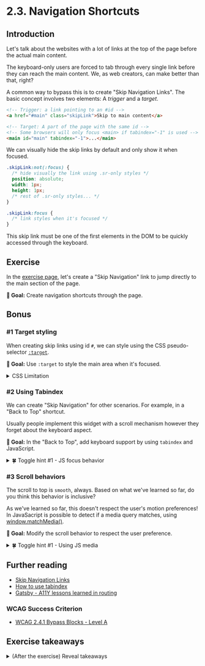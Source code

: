 # 2.3. Navigation Shortcuts

## Introduction

Let's talk about the websites with a lot of links at the top of the page before the actual main content.

The keyboard-only users are forced to tab through every single link before they can reach the main content. We, as web creators, can make better than that, right?

A common way to bypass this is to create "Skip Navigation Links". The basic concept involves two elements: A _trigger_ and a _target_.

```html
<!-- Trigger: a link pointing to an #id -->
<a href="#main" class="skipLink">Skip to main content</a>

<!-- Target: A part of the page with the same id -->
<!-- Some browsers will only focus <main> if tabindex="-1" is used -->
<main id="main" tabindex="-1">...</main>
```

We can visually hide the skip links by default and only show it when focused.

```css
.skipLink:not(:focus) {
  /* hide visually the link using .sr-only styles */
  position: absolute;
  width: 1px;
  height: 1px;
  /* rest of .sr-only styles... */
}

.skipLink:focus {
  /* link styles when it's focused */
}
```

This skip link must be one of the first elements in the DOM to be quickly accessed through the keyboard.

## Exercise

In the [exercise page](../exercises/2.3.html),
let's create a "Skip Navigation" link to jump directly to the main section of the page.

**🎯 Goal:** Create navigation shortcuts through the page.

## Bonus

### #1 Target styling

When creating skip links using id `#`, we can style using the CSS pseudo-selector [`:target`](https://developer.mozilla.org/en-US/docs/Web/CSS/:target).

**🎯 Goal:** Use `:target` to style the main area when it's focused.

<details>
<summary>CSS Limitation</summary>

With this approach, you'll notice the target animation only works once. Because the `#main` selector is added to the page URL, when triggered again it will be ignored, unless the URL no longer contains that selector. To overcome this, JS would be required.

</details>

### #2 Using Tabindex

We can create "Skip Navigation" for other scenarios. For example, in a "Back to Top" shortcut.

Usually people implement this widget with a scroll mechanism however they forget about the keyboard aspect.

**🎯 Goal:** In the "Back to Top", add keyboard support by using `tabindex` and JavaScript.

<details>
<summary>🍀 Toggle hint #1 - JS focus behavior</summary>

When using `elTitle.focus()`, you'll notice the scroll to top is not smooth anymore. The [`focus()` specs](https://developer.mozilla.org/en-US/docs/Web/API/HTMLElement/focus) accepts a parameter that solves this problem... ;)

</details>

### #3 Scroll behaviors

The scroll to top is `smooth`, always. Based on what we've learned so far, do you think this behavior is inclusive?

As we've learned so far, this doesn't respect the user's motion preferences! In JavaSacript is possible to detect if a media query matches, using [window.matchMedia()](https://developer.mozilla.org/en-US/docs/Web/API/Window/matchMedia).

**🎯 Goal:** Modify the scroll behavior to respect the user preference.

<details>
<summary>🍀 Toggle hint #1 - Using JS media</summary>

The media you'll need to use is:

```js
const motionReduced = window.matchMedia("(prefers-reduced-motion: reduce)");

if (motionReduced.matches) {
  /* your javascript */
}
```

</details>

</details>

## Further reading

- [Skip Navigation Links](https://webaim.org/techniques/skipnav/)
- [How to use tabindex](https://www.a11yproject.com/posts/how-to-use-the-tabindex-attribute)
- [Gatsby - A11Y lessons learned in routing](https://www.gatsbyjs.com/blog/2019-07-11-user-testing-accessible-client-routing/)

### WCAG Success Criterion

- [WCAG 2.4.1 Bypass Blocks - Level A](https://www.w3.org/TR/WCAG21/#bypass-blocks)

## Exercise takeaways

<details>
<summary>(After the exercise) Reveal takeaways</summary>

- Include a "Skip navigation" in websites with long headers.
- When actions change the position on the page, ensure the focus follows along.
- Use `tabindex` with caution, only to enhance keyboard navigation.
</details>
